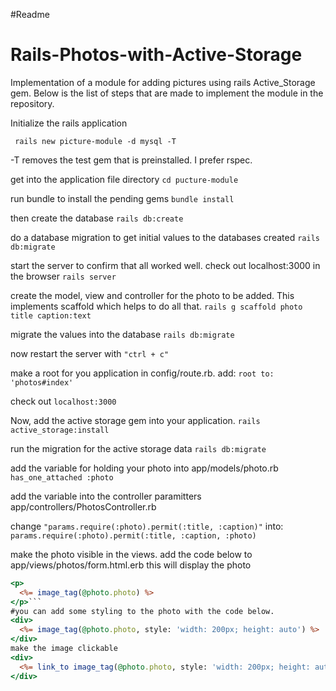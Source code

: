 #Readme
# Rails-Photos-with-Active-Storage

Implementation of a module for adding pictures using rails Active_Storage gem.
Below is the list of steps that are made to implement the module in the repository.

Initialize the rails application

``` rails new picture-module -d mysql -T```

-T removes the test gem that is preinstalled. I prefer rspec.

get into the application file directory
```cd pucture-module```

run bundle to install the pending gems
```bundle install```

then create the database
```rails db:create```

do a database migration to get initial values to the databases created
```rails db:migrate```

start the server to confirm that all worked well. check out localhost:3000 in the browser
```rails server```

create the model, view and controller for the photo to be added. This implements scaffold which helps to do all that.
```rails g scaffold photo title caption:text```

migrate the values into the database
```rails db:migrate```

now restart the server with ```"ctrl + c"```

make a root for you application in config/route.rb. add:
```root to: 'photos#index'```

check out ```localhost:3000```

Now, add the active storage gem into your application.
```rails active_storage:install```

run the migration for the active storage data
```rails db:migrate```

add the variable for holding your photo into app/models/photo.rb
```has_one_attached :photo```

add the variable into the controller paramitters app/controllers/PhotosController.rb

change ```"params.require(:photo).permit(:title, :caption)"``` into:
```params.require(:photo).permit(:title, :caption, :photo)```

make the photo visible in the views. add the code below to app/views/photos/form.html.erb
this will display the photo

```app/views/photos/show.html.erb
<p>
  <%= image_tag(@photo.photo) %>
</p>```
#you can add some styling to the photo with the code below.
<div>
  <%= image_tag(@photo.photo, style: 'width: 200px; height: auto') %>
</div>
make the image clickable
<div>
  <%= link_to image_tag(@photo.photo, style: 'width: 200px; height: auto'), photos_path %>
</div>






